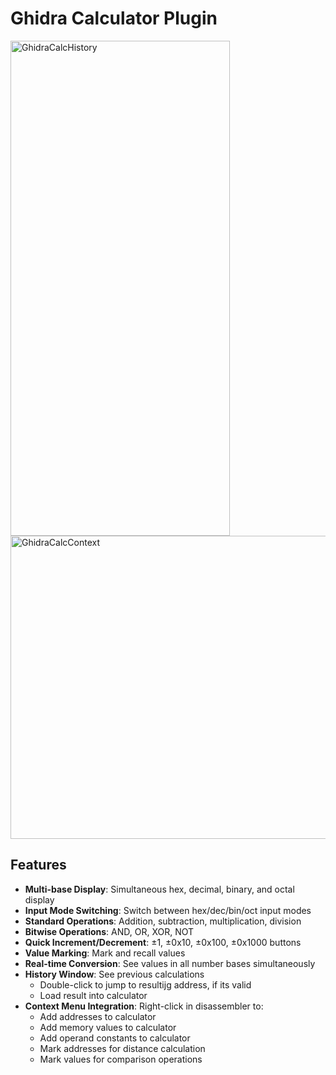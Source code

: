 # Ghidra Calculator Plugin


<img width="351" height="792" alt="GhidraCalcHistory" src="https://github.com/user-attachments/assets/8ff3c478-7b21-48ab-bc99-30d5f7c4f921" />

<img width="553" height="485" alt="GhidraCalcContext" src="https://github.com/user-attachments/assets/f89b86bb-091e-43fc-a023-7c5ca1019e3b" />


## Features

- **Multi-base Display**: Simultaneous hex, decimal, binary, and octal display
- **Input Mode Switching**: Switch between hex/dec/bin/oct input modes
- **Standard Operations**: Addition, subtraction, multiplication, division
- **Bitwise Operations**: AND, OR, XOR, NOT
- **Quick Increment/Decrement**: ±1, ±0x10, ±0x100, ±0x1000 buttons
- **Value Marking**: Mark and recall values
- **Real-time Conversion**: See values in all number bases simultaneously
- **History Window**: See previous calculations
  - Double-click to jump to resultijg address, if its valid
  - Load result into calculator
- **Context Menu Integration**: Right-click in disassembler to:
  - Add addresses to calculator
  - Add memory values to calculator
  - Add operand constants to calculator
  - Mark addresses for distance calculation
  - Mark values for comparison operations
